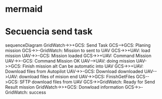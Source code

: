 # mermaid
# Secuencia send task
sequenceDiagram
    GridWatch->>+GCS: Send Task
    GCS-->GCS: Planing mission
    GCS->>-GridWatch: Mission to sent to UAV
    GCS->>+UAV: load mission 
    UAV->>-GCS: Mission loaded
    GCS->>+UAV: Command Mission
    UAV->>-GCS: Command Mission OK
    UAV-->UAV: doing mission
    UAV->>GCS: Finish mission
    alt Can be automatic into UAV
        GCS->>+UAV: Download files from Autopilot
        UAV->>-GCS: Download downloaded
        UAV-->UAV:  download files of mision
    end
    UAV->>GCS: FinishGetFiles
    GCS-->GCS: SFTP download  files from UAV
    GCS->>GridWatch: Ready for Send Result mission
    GridWatch->>+GCS: Donwload information
    GCS->>-GridWatch: success
